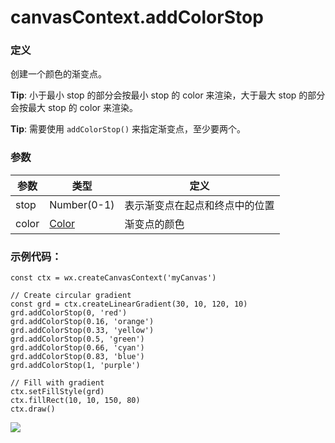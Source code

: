 <!-- https://mp.weixin.qq.com/debug/wxadoc/dev/api/canvas/add-color-stop.html -->

canvasContext.addColorStop
==========================

### 定义

创建一个颜色的渐变点。

**Tip**: 小于最小 stop 的部分会按最小 stop 的 color 来渲染，大于最大 stop 的部分会按最大 stop 的 color 来渲染。

**Tip**: 需要使用 `addColorStop()` 来指定渐变点，至少要两个。

### 参数

  参数    |  类型                                                                       |  定义              
----------|-----------------------------------------------------------------------------|--------------------
  stop    |  Number(0-1)                                                                |表示渐变点在起点和终点中的位置
  color   |  [Color](https://mp.weixin.qq.com/debug/wxadoc/dev/api/canvas/color.html)   |  渐变点的颜色      

### 示例代码：

    const ctx = wx.createCanvasContext('myCanvas')
    
    // Create circular gradient
    const grd = ctx.createLinearGradient(30, 10, 120, 10)
    grd.addColorStop(0, 'red')
    grd.addColorStop(0.16, 'orange')
    grd.addColorStop(0.33, 'yellow')
    grd.addColorStop(0.5, 'green')
    grd.addColorStop(0.66, 'cyan')
    grd.addColorStop(0.83, 'blue')
    grd.addColorStop(1, 'purple')
    
    // Fill with gradient
    ctx.setFillStyle(grd)
    ctx.fillRect(10, 10, 150, 80)
    ctx.draw()
    

![](https://mp.weixin.qq.com/debug/wxadoc/dev/image/canvas/color-stop.png?t=201838)
